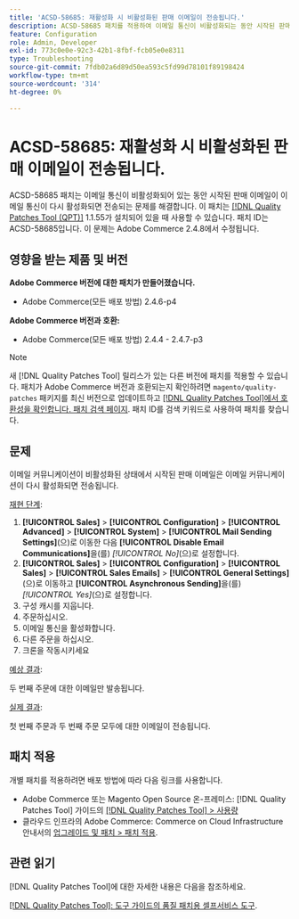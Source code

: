 ```yaml
---
title: 'ACSD-58685: 재활성화 시 비활성화된 판매 이메일이 전송됩니다.'
description: ACSD-58685 패치를 적용하여 이메일 통신이 비활성화되는 동안 시작된 판매 이메일이 이메일 통신이 다시 활성화되면 전송되는 Adobe Commerce 문제를 해결합니다.
feature: Configuration
role: Admin, Developer
exl-id: 773c0e0e-92c3-42b1-8fbf-fcb05e0e8311
type: Troubleshooting
source-git-commit: 7fdb02a6d89d50ea593c5fd99d78101f89198424
workflow-type: tm+mt
source-wordcount: '314'
ht-degree: 0%

---
```


# ACSD-58685: 재활성화 시 비활성화된 판매 이메일이 전송됩니다.

ACSD-58685 패치는 이메일 통신이 비활성화되어 있는 동안 시작된 판매 이메일이 이메일 통신이 다시 활성화되면 전송되는 문제를 해결합니다. 이 패치는 [[!DNL Quality Patches Tool (QPT)]](/help/tools/quality-patches-tool/quality-patches-tool-to-self-serve-quality-patches.md) 1.1.55가 설치되어 있을 때 사용할 수 있습니다. 패치 ID는 ACSD-58685입니다. 이 문제는 Adobe Commerce 2.4.8에서 수정됩니다.

## 영향을 받는 제품 및 버전

**Adobe Commerce 버전에 대한 패치가 만들어졌습니다.**

* Adobe Commerce(모든 배포 방법) 2.4.6-p4

**Adobe Commerce 버전과 호환:**

* Adobe Commerce(모든 배포 방법) 2.4.4 - 2.4.7-p3

>[!NOTE]
>
>새 [!DNL Quality Patches Tool] 릴리스가 있는 다른 버전에 패치를 적용할 수 있습니다. 패치가 Adobe Commerce 버전과 호환되는지 확인하려면 `magento/quality-patches` 패키지를 최신 버전으로 업데이트하고 [[!DNL Quality Patches Tool]에서 호환성을 확인합니다. 패치 검색 페이지](https://experienceleague.adobe.com/tools/commerce-quality-patches/index.html). 패치 ID를 검색 키워드로 사용하여 패치를 찾습니다.

## 문제

이메일 커뮤니케이션이 비활성화된 상태에서 시작된 판매 이메일은 이메일 커뮤니케이션이 다시 활성화되면 전송됩니다.

<u>재현 단계</u>:

1. **[!UICONTROL Sales]** > **[!UICONTROL Configuration]** > **[!UICONTROL Advanced]** > **[!UICONTROL System]** > **[!UICONTROL Mail Sending Settings]**(으)로 이동한 다음 **[!UICONTROL Disable Email Communications]**&#x200B;을(를) *[!UICONTROL No]*(으)로 설정합니다.
1. **[!UICONTROL Sales]** > **[!UICONTROL Configuration]** > **[!UICONTROL Sales]** > **[!UICONTROL Sales Emails]** > **[!UICONTROL General Settings]**(으)로 이동하고 **[!UICONTROL Asynchronous Sending]**&#x200B;을(를) *[!UICONTROL Yes]*(으)로 설정합니다.
1. 구성 캐시를 지웁니다.
1. 주문하십시오.
1. 이메일 통신을 활성화합니다.
1. 다른 주문을 하십시오.
1. 크론을 작동시키세요

<u>예상 결과</u>:

두 번째 주문에 대한 이메일만 발송됩니다.

<u>실제 결과</u>:

첫 번째 주문과 두 번째 주문 모두에 대한 이메일이 전송됩니다.

## 패치 적용

개별 패치를 적용하려면 배포 방법에 따라 다음 링크를 사용합니다.

* Adobe Commerce 또는 Magento Open Source 온-프레미스: [!DNL Quality Patches Tool] 가이드의 [[!DNL Quality Patches Tool] > 사용량](/help/tools/quality-patches-tool/usage.md)
* 클라우드 인프라의 Adobe Commerce: Commerce on Cloud Infrastructure 안내서의 [업그레이드 및 패치 > 패치 적용](https://experienceleague.adobe.com/docs/commerce-cloud-service/user-guide/develop/upgrade/apply-patches.html).

## 관련 읽기

[!DNL Quality Patches Tool]에 대한 자세한 내용은 다음을 참조하세요.

[[!DNL Quality Patches Tool]: 도구 가이드의 품질 패치용 셀프서비스 도구](/help/tools/quality-patches-tool/quality-patches-tool-to-self-serve-quality-patches.md).
